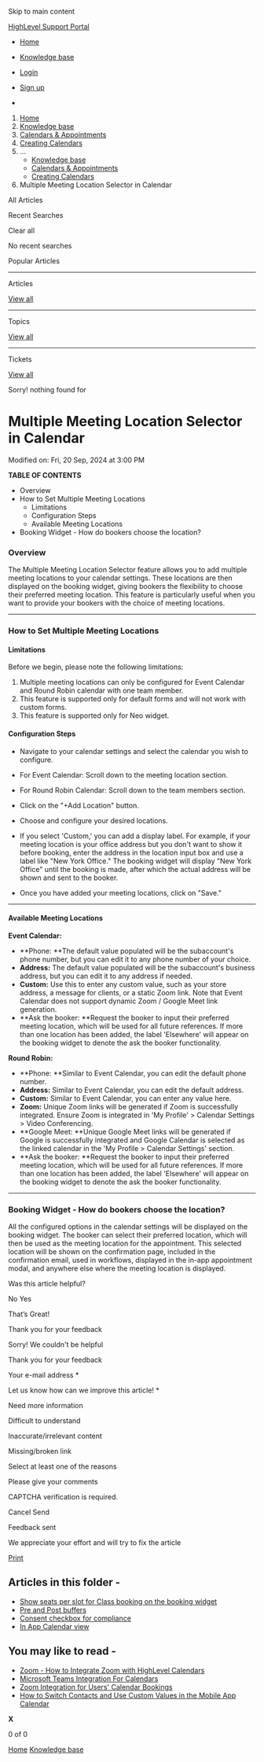 Skip to main content

[ HighLevel Support Portal ](https://help.gohighlevel.com)

  * [ Home ](/support/home)
  * [ Knowledge base ](/support/solutions)

  * [Login](/support/login)
  * [Sign up](/support/signup)
  * 

  1. [Home](/support/home)
  2. [Knowledge base](/support/solutions)
  3. [Calendars & Appointments](/support/solutions/48000449585)
  4. [Creating Calendars](/support/solutions/folders/48000666396)
  5. ... 
     * [Knowledge base](/support/solutions)
     * [Calendars & Appointments](/support/solutions/48000449585)
     * [Creating Calendars](/support/solutions/folders/48000666396)
  6. Multiple Meeting Location Selector in Calendar

All  Articles 

Recent Searches

Clear all

No recent searches

Popular Articles

* * *

Articles

[View all](/support/search/solutions)

* * *

Topics

[View all](/support/search/topics)

* * *

Tickets

[View all](/support/search/tickets)

Sorry! nothing found for   

# Multiple Meeting Location Selector in Calendar

Modified on: Fri, 20 Sep, 2024 at 3:00 PM

**TABLE OF CONTENTS**

  * Overview
  * How to Set Multiple Meeting Locations
    * Limitations
    * Configuration Steps
    * Available Meeting Locations
  * Booking Widget - How do bookers choose the location?

### **Overview**

The Multiple Meeting Location Selector feature allows you to add multiple meeting locations to your calendar settings. These locations are then displayed on the booking widget, giving bookers the flexibility to choose their preferred meeting location. This feature is particularly useful when you want to provide your bookers with the choice of meeting locations.

* * *

### **How to Set Multiple Meeting Locations**

#### **Limitations**

Before we begin, please note the following limitations:

  1. Multiple meeting locations can only be configured for Event Calendar and Round Robin calendar with one team member. 
  2. This feature is supported only for default forms and will not work with custom forms.
  3. This feature is supported only for Neo widget.

#### **Configuration Steps**

  * Navigate to your calendar settings and select the calendar you wish to configure.
  * For Event Calendar: Scroll down to the meeting location section.

  * For Round Robin Calendar: Scroll down to the team members section.

  * Click on the "+Add Location" button.
  * Choose and configure your desired locations. 
  * If you select 'Custom,' you can add a display label. For example, if your meeting location is your office address but you don't want to show it before booking, enter the address in the location input box and use a label like "New York Office." The booking widget will display "New York Office" until the booking is made, after which the actual address will be shown and sent to the booker.

  * Once you have added your meeting locations, click on "Save."

* * *

#### **Available Meeting Locations**

**Event Calendar:**

  * **Phone:  **The default value populated will be the subaccount's phone number, but you can edit it to any phone number of your choice.
  * **Address:** The default value populated will be the subaccount's business address, but you can edit it to any address if needed.
  * **Custom:** Use this to enter any custom value, such as your store address, a message for clients, or a static Zoom link. Note that Event Calendar does not support dynamic Zoom / Google Meet link generation.
  * **Ask the booker:  **Request the booker to input their preferred meeting location, which will be used for all future references. If more than one location has been added, the label 'Elsewhere' will appear on the booking widget to denote the ask the booker functionality.

**Round Robin:**

  * **Phone:  **Similar to Event Calendar, you can edit the default phone number.
  * **Address:** Similar to Event Calendar, you can edit the default address.
  * **Custom:** Similar to Event Calendar, you can enter any value here.
  * **Zoom:** Unique Zoom links will be generated if Zoom is successfully integrated. Ensure Zoom is integrated in 'My Profile' > Calendar Settings > Video Conferencing.
  * **Google Meet:  **Unique Google Meet links will be generated if Google is successfully integrated and Google Calendar is selected as the linked calendar in the 'My Profile > Calendar Settings' section.
  * **Ask the booker:  **Request the booker to input their preferred meeting location, which will be used for all future references. If more than one location has been added, the label 'Elsewhere' will appear on the booking widget to denote the ask the booker functionality. 

* * *

### **Booking Widget - How do bookers choose the location?**

All the configured options in the calendar settings will be displayed on the booking widget. The booker can select their preferred location, which will then be used as the meeting location for the appointment. This selected location will be shown on the confirmation page, included in the confirmation email, used in workflows, displayed in the in-app appointment modal, and anywhere else where the meeting location is displayed.

Was this article helpful?

No  Yes 

That’s Great!

Thank you for your feedback

Sorry! We couldn't be helpful

Thank you for your feedback

Your e-mail address *

Let us know how can we improve this article! *

Need more information 

Difficult to understand 

Inaccurate/irrelevant content 

Missing/broken link 

Select at least one of the reasons 

Please give your comments 

CAPTCHA verification is required. 

Cancel  Send 

Feedback sent

We appreciate your effort and will try to fix the article

[Print](javascript:print\(\))

## Articles in this folder -

  * [Show seats per slot for Class booking on the booking widget](/support/solutions/articles/155000000956-show-seats-per-slot-for-class-booking-on-the-booking-widget)
  * [Pre and Post buffers](/support/solutions/articles/155000001019-pre-and-post-buffers)
  * [Consent checkbox for compliance](/support/solutions/articles/155000001032-consent-checkbox-for-compliance)
  * [In App Calendar view](/support/solutions/articles/155000001202-in-app-calendar-view)

## You may like to read -

  * [Zoom - How to Integrate Zoom with HighLevel Calendars](/support/solutions/articles/155000002372-zoom-how-to-integrate-zoom-with-highlevel-calendars)
  * [Microsoft Teams Integration For Calendars](/support/solutions/articles/155000003443-microsoft-teams-integration-for-calendars)
  * [Zoom Integration for Users' Calendar Bookings](/support/solutions/articles/48001179593-zoom-integration-for-users-calendar-bookings)
  * [How to Switch Contacts and Use Custom Values in the Mobile App Calendar](/support/solutions/articles/155000003074-how-to-switch-contacts-and-use-custom-values-in-the-mobile-app-calendar)

**X**

0 of 0 []()

[Home](/support/home) [Knowledge base](/support/solutions)

